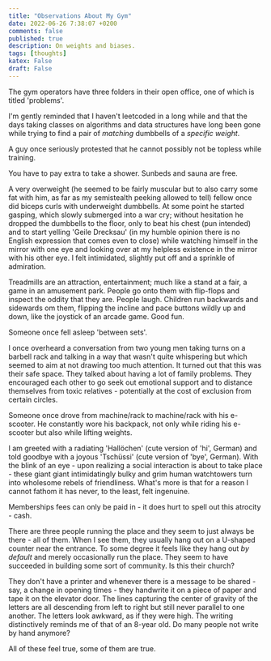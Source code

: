 ```yaml
---
title: "Observations About My Gym"
date: 2022-06-26 7:38:07 +0200
comments: false
published: true
description: On weights and biases.
tags: [thoughts]
katex: False
draft: False
---
```


The gym operators have three folders in their open office, one of which is titled 'problems'.

I'm gently reminded that I haven't leetcoded in a long while and that the days taking classes on algorithms and data structures have long been gone while trying to find a pair of _matching_ dumbbells of a _specific weight_.

A guy once seriously protested that he cannot possibly not be topless while training.

You have to pay extra to take a shower. Sunbeds and sauna are free.

A very overweight (he seemed to be fairly muscular but to also carry some fat with him, as far as my semistealth peeking allowed to tell) fellow once did biceps curls with underweight dumbbells. At some point he started gasping, which slowly submerged into a war cry; without hesitation he dropped the dumbbells to the floor, only to beat his chest (pun intended) and to start yelling 'Geile Drecksau' (in my humble opinion there is no English expression that comes even to close)  while watching himself in the mirror with one eye and looking over at my helpless existence in the mirror with his other eye. I felt intimidated, slightly put off and a sprinkle of admiration.

Treadmills are an attraction, entertainment; much like a stand at a fair, a game in an amusement park. People go onto them with flip-flops and inspect the oddity that they are. People laugh. Children run backwards and sidewards om them, flipping the incline and pace buttons wildly up and down, like the joystick of an arcade game. Good fun.

Someone once fell asleep 'between sets'.

I once overheard a conversation from two young men taking turns on a barbell rack and talking in a way that wasn't quite whispering but which seemed to aim at not drawing too much attention. It turned out that this was their safe space. They talked about having a lot of family problems. They encouraged each other to go seek out emotional support and to distance themselves from toxic relatives - potentially at the cost of exclusion from certain circles.

Someone once drove from machine/rack to machine/rack with his e-scooter. He constantly wore his backpack, not only while riding his e-scooter but also while lifting weights.

I am greeted with a radiating 'Hallöchen' (cute version of 'hi', German) and told goodbye with a joyous 'Tschüssi' (cute version of 'bye', German). With the blink of an eye - upon realizing a social interaction is about to take place - these giant giant intimidatingly bulky and grim human watchtowers turn into wholesome rebels of friendliness. What's more is that for a reason I cannot fathom it has never, to the least, felt ingenuine.

Memberships fees can only be paid in - it does hurt to spell out this atrocity - cash.

There are three people running the place and they seem to just always be there - all of them. When I see them, they usually hang out on a U-shaped counter near the entrance. To some degree it feels like they hang out _by default_ and merely occasionally run the place. They seem to have succeeded in building some sort of community. Is this their church?

They don't have a printer and whenever there is a message to be shared - say, a change in opening times -  they handwrite it on a piece of paper and tape it on the elevator door. The lines capturing the center of gravity of the letters are all descending from left to right but still never parallel to one another. The letters look awkward, as if they were high. The writing distinctively reminds me of that of an 8-year old. Do many people not write by hand anymore?


All of these feel true, some of them are true.
